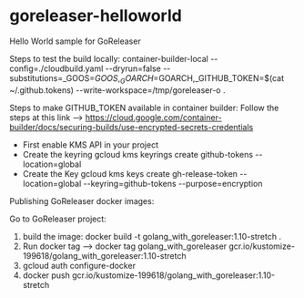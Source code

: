 # goreleaser-helloworld
Hello World sample for GoReleaser

Steps to test the build locally:
container-builder-local --config=./cloudbuild.yaml --dryrun=false --substitutions=_GOOS=$GOOS,_GOARCH=$GOARCH,_GITHUB_TOKEN=$(cat ~/.github.tokens) --write-workspace=/tmp/goreleaser-o .

Steps to make GITHUB_TOKEN available in container builder:
Follow the steps at this link --> https://cloud.google.com/container-builder/docs/securing-builds/use-encrypted-secrets-credentials
 - First enable KMS API in your project
 - Create the keyring
 gcloud kms keyrings create github-tokens --location=global
 - Create the Key
 gcloud kms keys create gh-release-token --location=global --keyring=github-tokens --purpose=encryption


 Publishing GoReleaser docker images:

 Go to GoReleaser project:
  1. build the image: docker build -t golang_with_goreleaser:1.10-stretch .
  2. Run docker tag --> docker tag golang_with_goreleaser gcr.io/kustomize-199618/golang_with_goreleaser:1.10-stretch
  3. gcloud auth configure-docker
  4. docker push gcr.io/kustomize-199618/golang_with_goreleaser:1.10-stretch 

